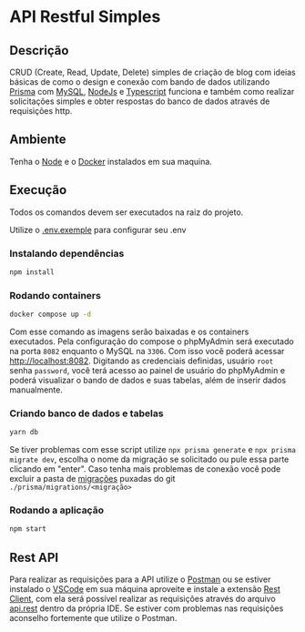 # API Restful Simples

## Descrição

CRUD (Create, Read, Update, Delete) simples de criação de blog com ideias básicas de como o design e conexão com bando de dados utilizando [Prisma](https://www.prisma.io/) com [MySQL](https://www.mysql.com/), [NodeJs](https://nodejs.org/pt-br/) e [Typescript](https://www.typescriptlang.org/) funciona e também como realizar solicitações simples e obter respostas do banco de dados através de requisições http.

## Ambiente

Tenha o [Node](https://nodejs.org/pt-br/) e o [Docker](https://www.docker.com/get-started/) instalados em sua maquina.

## Execução

Todos os comandos devem ser executados na raiz do projeto.

Utilize o [.env.exemple](/.env.exemple) para configurar seu .env

### Instalando dependências

```bash
npm install
```

### Rodando containers

```bash
docker compose up -d
```

Com esse comando as imagens serão baixadas e os containers executados. Pela configuração do compose o phpMyAdmin será executado na porta `8082` enquanto o MySQL na `3306`.
Com isso você poderá acessar [http://localhost:8082](http://localhost:8082). Digitando as credenciais definidas, usuário `root` senha  `password`, você terá acesso ao painel de usuário do phpMyAdmin e poderá visualizar o bando de dados e suas tabelas, além de inserir dados manualmente.

### Criando banco de dados e tabelas

```bash
yarn db
```

Se tiver problemas com esse script utilize `npx prisma generate` e `npx prisma migrate dev`, escolha o nome da migração se solicitado ou pule essa parte clicando em "enter".
Caso tenha mais problemas de conexão você pode excluir a pasta de [migrações](/prisma/migrations) puxadas do git `./prisma/migrations/<migração>`

### Rodando a aplicação

```bash
npm start
```

## Rest API

Para realizar as requisições para a API utilize o [Postman](https://www.postman.com/downloads/) ou se estiver instalado o [VSCode](https://code.visualstudio.com/) em sua máquina aproveite e instale a extensão [Rest Client](https://marketplace.visualstudio.com/items?itemName=humao.rest-client), com ela será possível realizar as requisições através do arquivo [api.rest](/api.rest) dentro da própria IDE. Se estiver com problemas nas requisições aconselho fortemente que utilize o Postman.

